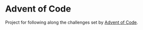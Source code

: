 # Advent of Code

Project for following along the challenges set by [Advent of Code](https://adventofcode.com/).
